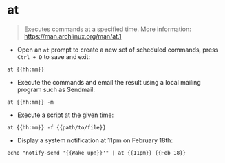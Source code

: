 # at

> Executes commands at a specified time.
> More information: <https://man.archlinux.org/man/at.1>

- Open an `at` prompt to create a new set of scheduled commands, press `Ctrl + D` to save and exit:

`at {{hh:mm}}`

- Execute the commands and email the result using a local mailing program such as Sendmail:

`at {{hh:mm}} -m`

- Execute a script at the given time:

`at {{hh:mm}} -f {{path/to/file}}`

- Display a system notification at 11pm on February 18th:

`echo "notify-send '{{Wake up!}}'" | at {{11pm}} {{Feb 18}}`
